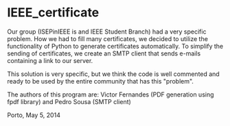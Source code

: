 IEEE_certificate
================
Our group (ISEPinIEEE is and IEEE Student Branch) had a very specific problem. How we had to fill many certificates, we decided to utilize the functionality of Python to generate certificates automatically. To simplify the sending of certificates, we create an SMTP client that sends e-mails containing a link to our server.

This solution is very specific, but we think the code is well commented and ready to be used by the entire community that has this "problem".

The authors of this program are: Victor Fernandes (PDF generation using fpdf library) and Pedro Sousa (SMTP client)

Porto, May 5, 2014
